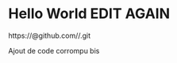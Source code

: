 # Hello World EDIT AGAIN

https://<token>@github.com/<username>/<repository>.git

Ajout de code corrompu bis